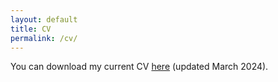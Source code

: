 ```yaml
---
layout: default
title: CV
permalink: /cv/
---
```


You can download my current CV <a target="_blank" href="/assets/files/cv.pdf">here</a> (updated March 2024).
